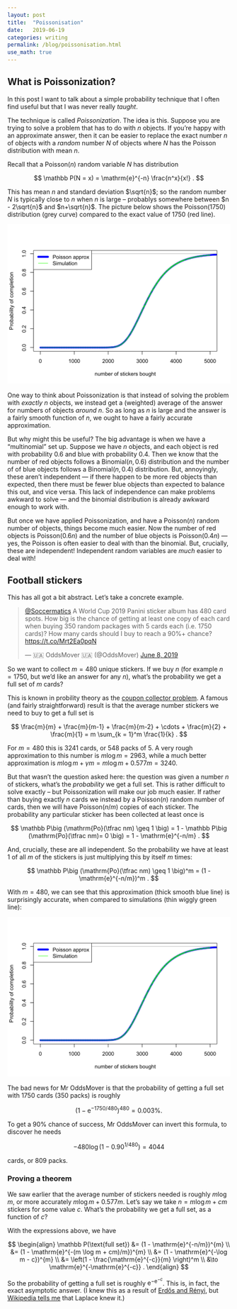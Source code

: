 ```yaml
---
layout: post
title:  "Poissonisation"
date:   2019-06-19
categories: writing
permalink: /blog/poissonisation.html
use_math: true
---
```


## What is Poissonization?

In this post I want to talk about a simple probability technique that I often find useful but that I was never really *taught*.

The technique is called *Poissonization*. The idea is this. Suppose you are trying to solve a problem that has to do with $n$ objects. If you’re happy with an approximate answer, then it can be easier to replace the exact number $n$ of objects with a *random* number $N$ of objects where $N$ has the Poisson distribution with mean $n$.

Recall that a Poisson$(n)$ random variable $N$ has distribution

$$ \mathbb P(N = x) = \mathrm{e}^{-n} \frac{n^x}{x!} . $$

This has mean $n$ and standard deviation $\sqrt{n}$; so the random number $N$ is typically close to $n$ when $n$ is large – probablys somewhere between $n - 2\sqrt{n}$ and $n+\sqrt{n}$. The picture below shows the Poisson(1750) distribution (grey curve) compared to the exact value of 1750 (red line).

![](../assets/img/coupon-1.png)

One way to think about Poissonization is that instead of solving the problem with *exactly* $n$ objects, we instead get a (weighted) average of the answer for numbers of objects *around* $n$. So as long as $n$ is large and the answer is a fairly smooth function of $n$, we ought to have a fairly accurate approximation.

But why might this be useful? The big advantage is when we have a “multinomial” set up. Suppose we have $n$ objects, and each object is red with probability $0.6$ and blue with probability $0.4$. Then we know that the number of red objects follows a Binomial$(n, 0.6)$ distribution and the number of of blue objects follows a Binomial$(n, 0.4)$ distribution. But, annoyingly, these aren’t independent — if there happen to be more red objects than expected, then there must be fewer blue objects than expected to balance this out, and vice versa. This lack of independence can make problems awkward to solve — and the binomial distribution is already awkward enough to work with.

But once we have applied Poissonization, and have a Poisson$(n)$ random number of objects, things become much easier. Now the number of red objects is Poisson$(0.6n)$ and the number of blue objects is Poisson$(0.4n)$ — yes, the Poisson is often easier to deal with than the binomial. But, crucially, these are independent! Independent random variables are *much* easier to deal with!

## Football stickers

This has all got a bit abstract. Let’s take a concrete example.

<blockquote class="twitter-tweet"><p lang="en" dir="ltr"><a href="https://twitter.com/Soccermatics?ref_src=twsrc%5Etfw">@Soccermatics</a> A World Cup 2019 Panini sticker album has 480 card spots. How big is the chance of getting at least one copy of each card when buying 350 random packages with 5 cards each (i.e. 1750 cards)? How many cards should I buy to reach a 90%+ chance? <a href="https://t.co/Mrt2Ea0pqN">https://t.co/Mrt2Ea0pqN</a></p>&mdash; 🇺🇦 OddsMover 🇺🇦 (@OddsMover) <a href="https://twitter.com/OddsMover/status/1137266334000177152?ref_src=twsrc%5Etfw">June 8, 2019</a></blockquote> <script async src="https://platform.twitter.com/widgets.js" charset="utf-8"></script>

So we want to collect $m = 480$ unique stickers. If we buy $n$ (for example $n = 1750$, but we’d like an answer for any $n$), what’s the probability we get a full set of $m$ cards?

This is known in probility theory as the [coupon collector problem](https://en.wikipedia.org/wiki/Coupon_collector%27s_problem). A famous (and fairly straightforward) result is that the average number stickers we need to buy to get a full set is

$$ \frac{m}{m} + \frac{m}{m-1} + \frac{m}{m-2} + \cdots + \frac{m}{2} + \frac{m}{1} = m \sum_{k = 1}^m \frac{1}{k} . $$

For $m = 480$ this is 3241 cards, or 548 packs of 5. A very rough approximation to this number is $m \log m = 2963$, while a much better approximation is $m \log m + \gamma m = m \log m + 0.577m = 3240$.

But that wasn’t the question asked here: the question was given a number $n$ of stickers, what’s the *probability* we get a full set. This is rather difficult to solve exactly – but Poissonization will make our job much easier. If rather than buying exactly $n$ cards we instead by a Poisson$(n)$ random number of cards, then we will have Poisson$(n/m)$ copies of each sticker. The probability any particular sticker has been collected at least once is

$$ \mathbb P\big (\mathrm{Po}(\tfrac nm) \geq 1 \big) = 1 - \mathbb P\big (\mathrm{Po}(\tfrac nm)= 0 \big) = 1 - \mathrm{e}^{-n/m} . $$

And, crucially, these are all independent. So the probability we have at least 1 of all $m$ of the stickers is just multiplying this by itself $m$ times:

$$ \mathbb P\big (\mathrm{Po}(\tfrac nm) \geq 1 \big)^m = (1 - \mathrm{e}^{-n/m})^m . $$

With $m = 480$, we can see that this approximation (thick smooth blue line) is surprisingly accurate, when compared to simulations (thin wiggly green line):

![](../assets/img/coupon-1.png)

The bad news for Mr OddsMover is that the probability of getting a full set with 1750 cards (350 packs) is roughly

$$ (1 - \mathrm{e}^{-1750/480})^{480} = 0.003\% . $$

To get a 90% chance of success, Mr OddsMover can invert this formula, to discover he needs

$$ -480 \log(1 - 0.90^{1/480}) = 4044 $$

cards, or 809 packs.

### Proving a theorem

We saw earlier that the average number of stickers needed is roughly $m \log m$, or more accurately $m \log m + 0.577m$. Let’s say we take $n = m \log m + cm$ stickers for some value $c$. What’s the probability we get a full set, as a function of $c$?

With the expressions above, we have

$$ \begin{align}
\mathbb P(\text{full set}) &= (1 - \mathrm{e}^{-n/m})^{m} \\
  &= (1 - \mathrm{e}^{-(m \log m + cm)/m})^{m}  \\
  &= (1 - \mathrm{e}^{-\log m - c})^{m} \\
  &= \left(1 - \frac{\mathrm{e}^{-c}}{m} \right)^m \\
  &\to \mathrm{e}^{-\mathrm{e}^{-c}} .
\end{align} $$

So the probability of getting a full set is roughly $\mathrm{e}^{-\mathrm{e}^{-c}}$. This is, in fact, the exact asymptotic answer. (I knew this as a result of [Erdős and Rényi](https://old.renyi.hu/~p_erdos/1961-09.pdf), but [Wikipedia tells me](https://en.wikipedia.org/wiki/Coupon_collector%27s_problem#Extensions_and_generalizations) that Laplace knew it.)
